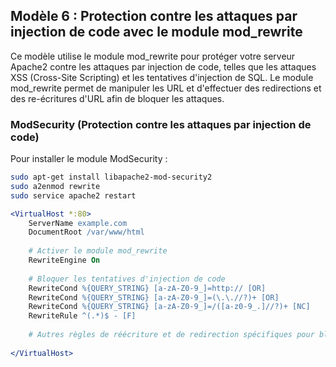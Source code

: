 ## Modèle 6 : Protection contre les attaques par injection de code avec le module mod_rewrite

Ce modèle utilise le module mod_rewrite pour protéger votre serveur Apache2 contre les attaques par injection de code, telles que les attaques XSS (Cross-Site Scripting) et les tentatives d'injection de SQL. Le module mod_rewrite permet de manipuler les URL et d'effectuer des redirections et des re-écritures d'URL afin de bloquer les attaques.
### ModSecurity (Protection contre les attaques par injection de code)
Pour installer le  module ModSecurity :
```bash
sudo apt-get install libapache2-mod-security2
sudo a2enmod rewrite
sudo service apache2 restart
```
```apache
<VirtualHost *:80>
    ServerName example.com
    DocumentRoot /var/www/html
    
    # Activer le module mod_rewrite
    RewriteEngine On
    
    # Bloquer les tentatives d'injection de code
    RewriteCond %{QUERY_STRING} [a-zA-Z0-9_]=http:// [OR]
    RewriteCond %{QUERY_STRING} [a-zA-Z0-9_]=(\.\.//?)+ [OR]
    RewriteCond %{QUERY_STRING} [a-zA-Z0-9_]=/([a-z0-9_.]//?)+ [NC]
    RewriteRule ^(.*)$ - [F]
    
    # Autres règles de réécriture et de redirection spécifiques pour bloquer les attaques
    
</VirtualHost>
